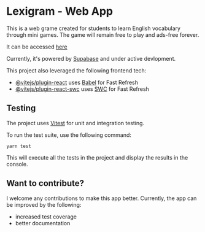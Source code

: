 # Lexigram - Web App

This is a web grame created for students to learn English vocabulary through mini games. The game will remain free to play and ads-free forever.

It can be accessed [here](https://lexigramapp.com)

Currently, it's powered by [Supabase](https://supabase.com/) and under active devlopment.

This project also leveraged the following frontend tech:

- [@vitejs/plugin-react](https://github.com/vitejs/vite-plugin-react/blob/main/packages/plugin-react/README.md) uses [Babel](https://babeljs.io/) for Fast Refresh
- [@vitejs/plugin-react-swc](https://github.com/vitejs/vite-plugin-react-swc) uses [SWC](https://swc.rs/) for Fast Refresh

## Testing

The project uses [Vitest](https://vitest.dev/) for unit and integration testing.

To run the test suite, use the following command:

```
yarn test
```

This will execute all the tests in the project and display the results in the console.

## Want to contribute?

I welcome any contributions to make this app better. Currently, the app can be improved by the following:

- increased test coverage
- better documentation
